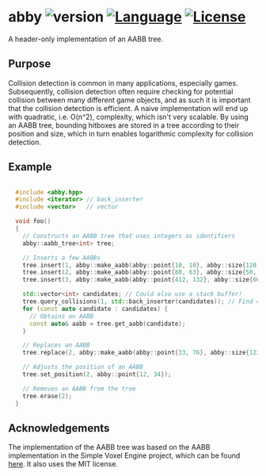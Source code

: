 # abby ![version](https://img.shields.io/badge/version-0.1.0-blue.svg) [![Language](https://img.shields.io/badge/C%2B%2B-17-blue.svg)](https://en.wikipedia.org/wiki/C%2B%2B#Standardization) [![License](https://img.shields.io/badge/license-MIT-blue.svg)](https://opensource.org/licenses/MIT)

A header-only implementation of an AABB tree.

## Purpose

Collision detection is common in many applications, especially games. Subsequently, collision detection often require checking for potential collision between many different game objects, and as such it is important that the collision detection is efficient. A naive implementation will end up with quadratic, i.e. O(n^2), complexity, which isn't very scalable. By using an AABB tree, bounding hitboxes are stored in a tree according to their position and size, which in turn enables logarithmic complexity for collision detection.

## Example

```C++

  #include <abby.hpp>
  #include <iterator> // back_inserter
  #include <vector>   // vector

  void foo()
  {
    // Constructs an AABB tree that uses integers as identifiers
    abby::aabb_tree<int> tree;

    // Inserts a few AABBs
    tree.insert(1, abby::make_aabb(abby::point{10, 10}, abby::size{120, 80}));
    tree.insert(2, abby::make_aabb(abby::point{88, 63}, abby::size{50, 43}));
    tree.insert(3, abby::make_aabb(abby::point{412, 132}, abby::size{66, 91}));

    std::vector<int> candidates; // Could also use a stack buffer!
    tree.query_collisions(1, std::back_inserter(candidates)); // Find collision candidates
    for (const auto candidate : candidates) {
      // Obtains an AABB
      const auto& aabb = tree.get_aabb(candidate);
    }

    // Replaces an AABB
    tree.replace(2, abby::make_aabb(abby::point{33, 76}, abby::size{123, 155}));

    // Adjusts the position of an AABB
    tree.set_position(2, abby::point{12, 34});

    // Removes an AABB from the tree
    tree.erase(2);
  }
```

## Acknowledgements

The implementation of the AABB tree was based on the AABB implementation in the Simple Voxel Engine project, which can be found [here](https://github.com/JamesRandall/SimpleVoxelEngine). It also uses the MIT license.
